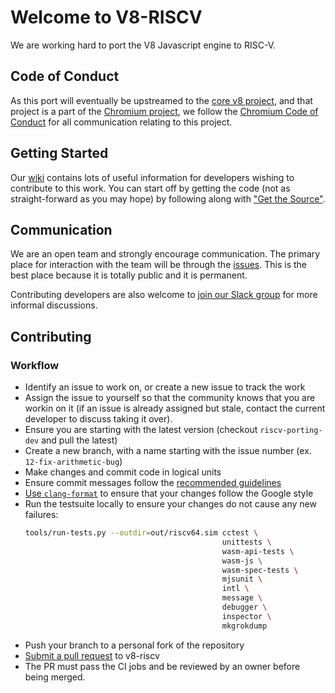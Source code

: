 # Welcome to V8-RISCV

We are working hard to port the V8 Javascript engine to RISC-V.

## Code of Conduct

As this port will eventually be upstreamed to the [core v8 project](https://github.com/v8/v8), and that project is a part of the [Chromium project](https://github.com/chromium/chromium), we follow the [Chromium Code of
Conduct](https://chromium.googlesource.com/chromium/src/+/master/CODE_OF_CONDUCT.md) for all communication relating to this project.

## Getting Started

Our [wiki](https://github.com/v8-riscv/v8/wiki) contains lots of useful information for developers wishing to contribute to this work. You can start off by getting the code (not as straight-forward as you may hope) by following along with ["Get the Source"](https://github.com/v8-riscv/v8/wiki/get-the-source).

## Communication

We are an open team and strongly encourage communication. The primary place for interaction with the team will be through the [issues](https://github.com/v8-riscv/v8/issues). This is the best place because it is totally public and it is permanent.

Contributing developers are also welcome to [join our Slack group](https://forms.office.com/Pages/ResponsePage.aspx?id=8o_uD7KjGECcdTodVZH-3OiciJKG_BJHrqMNgnsFFqtUNlRUNEQ5QUgxNk0wVEVaTjJBTDNOMDNIQS4u) for more informal discussions.

## Contributing

### Workflow

* Identify an issue to work on, or create a new issue to track the work
* Assign the issue to yourself so that the community knows that you are workin on it (if an issue is already assigned but stale, contact the current developer to discuss taking it over).
* Ensure you are starting with the latest version (checkout `riscv-porting-dev` and pull the latest)
* Create a new branch, with a name starting with the issue number (ex. `12-fix-arithmetic-bug`)
* Make changes and commit code in logical units
* Ensure commit messages follow the [recommended guidelines](https://github.com/v8-riscv/v8/wiki/using-git#committing)
* [Use `clang-format`](https://clang.llvm.org/docs/ClangFormat.html) to ensure that your changes follow the Google style
* Run the testsuite locally to ensure your changes do not cause any new failures:
  ```bash
  tools/run-tests.py --outdir=out/riscv64.sim cctest \
                                              unittests \
                                              wasm-api-tests \
                                              wasm-js \
                                              wasm-spec-tests \
                                              mjsunit \
                                              intl \
                                              message \
                                              debugger \
                                              inspector \
                                              mkgrokdump
  ```
* Push your branch to a personal fork of the repository
* [Submit a pull request](https://github.com/v8-riscv/v8/compare) to v8-riscv
* The PR must pass the CI jobs and be reviewed by an owner before being merged.
